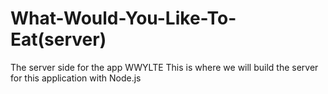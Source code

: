 # What-Would-You-Like-To-Eat(server)

The server side for the app WWYLTE
This is where we will build the server for this application with Node.js
